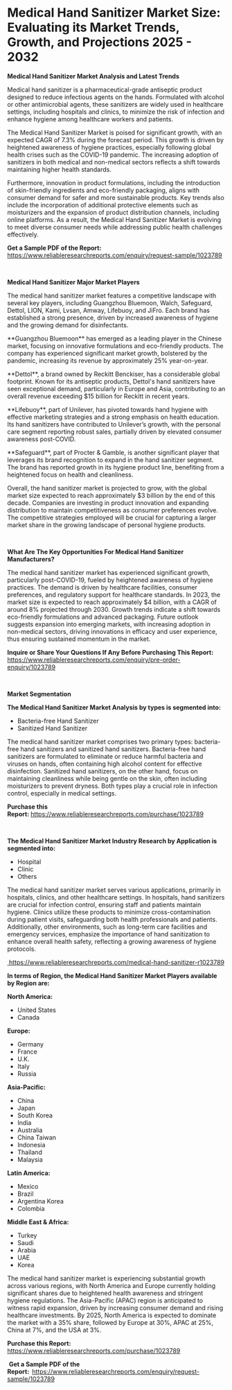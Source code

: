 <p><h1>Medical Hand Sanitizer Market Size: Evaluating its Market Trends, Growth, and Projections 2025 - 2032</h1></p><p><strong>Medical Hand Sanitizer Market Analysis and Latest Trends</strong></p>
<p><p>Medical hand sanitizer is a pharmaceutical-grade antiseptic product designed to reduce infectious agents on the hands. Formulated with alcohol or other antimicrobial agents, these sanitizers are widely used in healthcare settings, including hospitals and clinics, to minimize the risk of infection and enhance hygiene among healthcare workers and patients.</p><p>The Medical Hand Sanitizer Market is poised for significant growth, with an expected CAGR of 7.3% during the forecast period. This growth is driven by heightened awareness of hygiene practices, especially following global health crises such as the COVID-19 pandemic. The increasing adoption of sanitizers in both medical and non-medical sectors reflects a shift towards maintaining higher health standards. </p><p>Furthermore, innovation in product formulations, including the introduction of skin-friendly ingredients and eco-friendly packaging, aligns with consumer demand for safer and more sustainable products. Key trends also include the incorporation of additional protective elements such as moisturizers and the expansion of product distribution channels, including online platforms. As a result, the Medical Hand Sanitizer Market is evolving to meet diverse consumer needs while addressing public health challenges effectively.</p></p>
<p><strong>Get a Sample PDF of the Report:&nbsp;</strong> <a href="https://www.reliableresearchreports.com/enquiry/request-sample/1023789?utm_campaign=3527&utm_medium=2&utm_source=Github&utm_content=ia&utm_term=16042025&utm_id=medical-hand-sanitizer">https://www.reliableresearchreports.com/enquiry/request-sample/1023789</a></p>
<p>&nbsp;</p>
<p><strong>Medical Hand Sanitizer Major Market Players</strong></p>
<p><p>The medical hand sanitizer market features a competitive landscape with several key players, including Guangzhou Bluemoon, Walch, Safeguard, Dettol, LION, Kami, Lvsan, Amway, Lifebuoy, and JiFro. Each brand has established a strong presence, driven by increased awareness of hygiene and the growing demand for disinfectants.</p><p>**Guangzhou Bluemoon** has emerged as a leading player in the Chinese market, focusing on innovative formulations and eco-friendly products. The company has experienced significant market growth, bolstered by the pandemic, increasing its revenue by approximately 25% year-on-year. </p><p>**Dettol**, a brand owned by Reckitt Benckiser, has a considerable global footprint. Known for its antiseptic products, Dettol's hand sanitizers have seen exceptional demand, particularly in Europe and Asia, contributing to an overall revenue exceeding $15 billion for Reckitt in recent years.</p><p>**Lifebuoy**, part of Unilever, has pivoted towards hand hygiene with effective marketing strategies and a strong emphasis on health education. Its hand sanitizers have contributed to Unilever’s growth, with the personal care segment reporting robust sales, partially driven by elevated consumer awareness post-COVID.</p><p>**Safeguard**, part of Procter & Gamble, is another significant player that leverages its brand recognition to expand in the hand sanitizer segment. The brand has reported growth in its hygiene product line, benefiting from a heightened focus on health and cleanliness.</p><p>Overall, the hand sanitizer market is projected to grow, with the global market size expected to reach approximately $3 billion by the end of this decade. Companies are investing in product innovation and expanding distribution to maintain competitiveness as consumer preferences evolve. The competitive strategies employed will be crucial for capturing a larger market share in the growing landscape of personal hygiene products.</p></p>
<p>&nbsp;</p>
<p><strong>What Are The Key Opportunities For Medical Hand Sanitizer Manufacturers?</strong></p>
<p><p>The medical hand sanitizer market has experienced significant growth, particularly post-COVID-19, fueled by heightened awareness of hygiene practices. The demand is driven by healthcare facilities, consumer preferences, and regulatory support for healthcare standards. In 2023, the market size is expected to reach approximately $4 billion, with a CAGR of around 8% projected through 2030. Growth trends indicate a shift towards eco-friendly formulations and advanced packaging. Future outlook suggests expansion into emerging markets, with increasing adoption in non-medical sectors, driving innovations in efficacy and user experience, thus ensuring sustained momentum in the market.</p></p>
<p><strong>Inquire or Share Your Questions If Any Before Purchasing This Report:</strong> <a href="https://www.reliableresearchreports.com/enquiry/pre-order-enquiry/1023789?utm_campaign=3527&utm_medium=2&utm_source=Github&utm_content=ia&utm_term=16042025&utm_id=medical-hand-sanitizer">https://www.reliableresearchreports.com/enquiry/pre-order-enquiry/1023789</a></p>
<p>&nbsp;</p>
<p><strong>Market Segmentation</strong></p>
<p><strong>The Medical Hand Sanitizer Market Analysis by types is segmented into:</strong></p>
<p><ul><li>Bacteria-free Hand Sanitizer</li><li>Sanitized Hand Sanitizer</li></ul></p>
<p><p>The medical hand sanitizer market comprises two primary types: bacteria-free hand sanitizers and sanitized hand sanitizers. Bacteria-free hand sanitizers are formulated to eliminate or reduce harmful bacteria and viruses on hands, often containing high alcohol content for effective disinfection. Sanitized hand sanitizers, on the other hand, focus on maintaining cleanliness while being gentle on the skin, often including moisturizers to prevent dryness. Both types play a crucial role in infection control, especially in medical settings.</p></p>
<p><strong>Purchase this Report:&nbsp;</strong><a href="https://www.reliableresearchreports.com/purchase/1023789?utm_campaign=3527&utm_medium=2&utm_source=Github&utm_content=ia&utm_term=16042025&utm_id=medical-hand-sanitizer">https://www.reliableresearchreports.com/purchase/1023789</a></p>
<p>&nbsp;</p>
<p><strong>The Medical Hand Sanitizer Market Industry Research by Application is segmented into:</strong></p>
<p><ul><li>Hospital</li><li>Clinic</li><li>Others</li></ul></p>
<p><p>The medical hand sanitizer market serves various applications, primarily in hospitals, clinics, and other healthcare settings. In hospitals, hand sanitizers are crucial for infection control, ensuring staff and patients maintain hygiene. Clinics utilize these products to minimize cross-contamination during patient visits, safeguarding both health professionals and patients. Additionally, other environments, such as long-term care facilities and emergency services, emphasize the importance of hand sanitization to enhance overall health safety, reflecting a growing awareness of hygiene protocols.</p></p>
<p><a href="https://www.reliableresearchreports.com/medical-hand-sanitizer-r1023789?utm_campaign=3527&utm_medium=2&utm_source=Github&utm_content=ia&utm_term=16042025&utm_id=medical-hand-sanitizer">&nbsp;https://www.reliableresearchreports.com/medical-hand-sanitizer-r1023789</a></p>
<p><strong>In terms of Region, the Medical Hand Sanitizer Market Players available by Region are:</strong></p>
<p>
    <p> <strong> North America: </strong>
        <ul>
            <li>United States</li>
            <li>Canada</li>
        </ul>
        </p> 
    <p> <strong> Europe: </strong>
        <ul>
            <li>Germany</li>
            <li>France</li>
            <li>U.K.</li>
            <li>Italy</li>
            <li>Russia</li>
        </ul>
        </p> 
    <p> <strong> Asia-Pacific: </strong>
        <ul>
            <li>China</li>
            <li>Japan</li>
            <li>South Korea</li>
            <li>India</li>
            <li>Australia</li>
            <li>China Taiwan</li>
            <li>Indonesia</li>
            <li>Thailand</li>
            <li>Malaysia</li>
        </ul>
        </p> 
    <p> <strong> Latin America: </strong>
        <ul>
            <li>Mexico</li>
            <li>Brazil</li>
            <li>Argentina Korea</li>
            <li>Colombia</li>
        </ul>
        </p> 
    <p> <strong> Middle East & Africa: </strong>
        <ul>
            <li>Turkey</li>
            <li>Saudi</li>
            <li>Arabia</li>
            <li>UAE</li>
            <li>Korea</li>
        </ul>
    </p>
    </p>
<p><p>The medical hand sanitizer market is experiencing substantial growth across various regions, with North America and Europe currently holding significant shares due to heightened health awareness and stringent hygiene regulations. The Asia-Pacific (APAC) region is anticipated to witness rapid expansion, driven by increasing consumer demand and rising healthcare investments. By 2025, North America is expected to dominate the market with a 35% share, followed by Europe at 30%, APAC at 25%, China at 7%, and the USA at 3%.</p></p>
<p><strong>Purchase this Report: </strong><a href="https://www.reliableresearchreports.com/purchase/1023789?utm_campaign=3527&utm_medium=2&utm_source=Github&utm_content=ia&utm_term=16042025&utm_id=medical-hand-sanitizer">https://www.reliableresearchreports.com/purchase/1023789</a></p>
<p>&nbsp;<strong>Get a Sample PDF of the Report:&nbsp;&nbsp;</strong><a href="https://www.reliableresearchreports.com/enquiry/request-sample/1023789?utm_campaign=3527&utm_medium=2&utm_source=Github&utm_content=ia&utm_term=16042025&utm_id=medical-hand-sanitizer">https://www.reliableresearchreports.com/enquiry/request-sample/1023789</a></p>
<p><strong></strong></p>
<p><p></p><p></p><p></p></p>